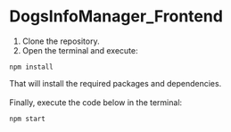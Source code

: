 # DogsInfoManager_Frontend

1. Clone the repository.
2. Open the terminal and execute:

```
npm install
```

That will install the required packages and dependencies. <br /><br />
Finally, execute the code below in the terminal:

```
npm start
```
